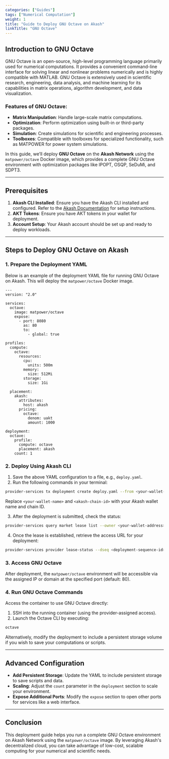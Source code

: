 ```yaml
---
categories: ["Guides"]
tags: ["Numerical Computation"]
weight: 1
title: "Guide to Deploy GNU Octave on Akash"
linkTitle: "GNU Octave"
---
```




## Introduction to GNU Octave

GNU Octave is an open-source, high-level programming language primarily used for numerical computations. It provides a convenient command-line interface for solving linear and nonlinear problems numerically and is highly compatible with MATLAB. GNU Octave is extensively used in scientific research, engineering, data analysis, and machine learning for its capabilities in matrix operations, algorithm development, and data visualization.

### Features of GNU Octave:
- **Matrix Manipulation**: Handle large-scale matrix computations.
- **Optimization**: Perform optimization using built-in or third-party packages.
- **Simulation**: Create simulations for scientific and engineering processes.
- **Toolboxes**: Compatible with toolboxes for specialized functionality, such as MATPOWER for power system simulations.

In this guide, we’ll deploy **GNU Octave** on the **Akash Network** using the `matpower/octave` Docker image, which provides a complete GNU Octave environment with optimization packages like IPOPT, OSQP, SeDuMi, and SDPT3.

---

## Prerequisites

1. **Akash CLI Installed**: Ensure you have the Akash CLI installed and configured. Refer to the [Akash Documentation](docs/deployments/akash-cli/overview/) for setup instructions.
2. **AKT Tokens**: Ensure you have AKT tokens in your wallet for deployment.
3. **Account Setup**: Your Akash account should be set up and ready to deploy workloads.

---

## Steps to Deploy GNU Octave on Akash

### 1. **Prepare the Deployment YAML**

Below is an example of the deployment YAML file for running GNU Octave on Akash. This will deploy the `matpower/octave` Docker image.

```
---
version: "2.0"

services:
  octave:
    image: matpower/octave
    expose:
      - port: 8080
        as: 80
        to:
          - global: true

profiles:
  compute:
    octave:
      resources:
        cpu:
          units: 500m
        memory:
          size: 512Mi
        storage:
          size: 1Gi

  placement:
    akash:
      attributes:
        host: akash
      pricing:
        octave:
          denom: uakt
          amount: 1000

deployment:
  octave:
    profile:
      compute: octave
      placement: akash
    count: 1
```

### 2. **Deploy Using Akash CLI**

1. Save the above YAML configuration to a file, e.g., `deploy.yaml`.
2. Run the following commands in your terminal:

```bash
provider-services tx deployment create deploy.yaml --from <your-wallet-name> --chain-id <akash-chain-id>
```

Replace `<your-wallet-name>` and `<akash-chain-id>` with your Akash wallet name and chain ID.

3. After the deployment is submitted, check the status:

```bash
provider-services query market lease list --owner <your-wallet-address>
```

4. Once the lease is established, retrieve the access URL for your deployment:

```bash
provider-services provider lease-status --dseq <deployment-sequence-id> --owner <your-wallet-address>
```

### 3. **Access GNU Octave**

After deployment, the `matpower/octave` environment will be accessible via the assigned IP or domain at the specified port (default: 80).

### 4. **Run GNU Octave Commands**

Access the container to use GNU Octave directly:

1. SSH into the running container (using the provider-assigned access).
2. Launch the Octave CLI by executing:

```bash
octave
```

Alternatively, modify the deployment to include a persistent storage volume if you wish to save your computations or scripts.

---

## Advanced Configuration

- **Add Persistent Storage**: Update the YAML to include persistent storage to save scripts and data.
- **Scaling**: Adjust the `count` parameter in the `deployment` section to scale your environment.
- **Expose Additional Ports**: Modify the `expose` section to open other ports for services like a web interface.

---

## Conclusion

This deployment guide helps you run a complete GNU Octave environment on Akash Network using the `matpower/octave` image. By leveraging Akash's decentralized cloud, you can take advantage of low-cost, scalable computing for your numerical and scientific needs.